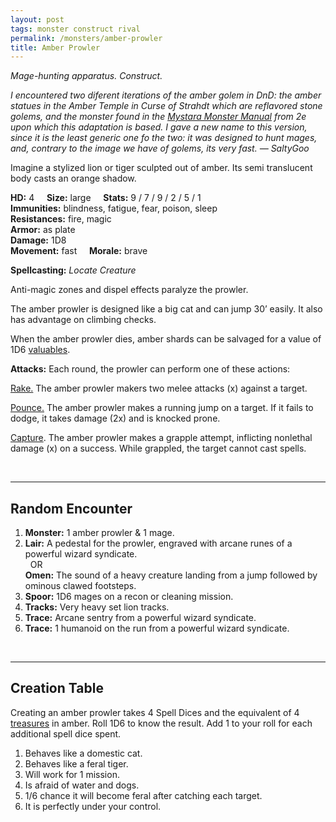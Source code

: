 ```yaml
---
layout: post
tags: monster construct rival
permalink: /monsters/amber-prowler
title: Amber Prowler
---
```


*Mage-hunting apparatus. Construct.*

<span class="alchemy"> *I encountered two diferent iterations of the amber golem in DnD: the amber statues in the Amber Temple in Curse of Strahdt which are reflavored stone golems, and the monster found in the [Mystara Monster Manual](http://www.mojobob.com/roleplay/monstrousmanual/g/golemys1.html) from 2e upon which this adaptation is based. I gave a new name to this version, since it is the least generic one fo the two: it was designed to hunt mages, and, contrary to the image we have of golems, its very fast. — SaltyGoo* </span>

Imagine a stylized lion or tiger sculpted out of amber. Its semi translucent body casts an orange shadow.

**HD:** 4  &nbsp; &nbsp;  **Size:** large &nbsp; &nbsp; **Stats:** 9 / 7 / 9 / 2 / 5 / 1  <br>
**Immunities:** blindness, fatigue, fear, poison, sleep <br>
**Resistances:** fire, magic <br>
**Armor:** as plate <br>
**Damage:** 1D8 <br>
**Movement:** fast &nbsp; &nbsp; **Morale:** brave <br>

**Spellcasting:** *Locate Creature*

Anti-magic zones and dispel effects paralyze the prowler.

The amber prowler is designed like a big cat and can jump 30’ easily. It also has advantage on climbing checks.

When the amber prowler dies, amber shards can be salvaged for a value of 1D6 [valuables](https://saltygoo.github.io/2020/11/10/extra-rules#treasures).

**Attacks:** Each round, the prowler can perform one of these actions:

<ins>Rake.</ins> The amber prowler makers two melee attacks (x) against a target.

<ins>Pounce.</ins>  The amber prowler makes a running jump on a target. If it fails to dodge, it takes damage (2x) and is knocked prone.

<ins>Capture</ins>. The amber prowler makes a grapple attempt, inflicting nonlethal damage (x) on a success. While grappled, the target cannot cast spells. 

<br>

---

## Random Encounter

1. **Monster:** 1 amber prowler & 1 mage.
1. **Lair:** A pedestal for the prowler, engraved with arcane runes of a powerful wizard syndicate. <br>	&nbsp; OR <br>	**Omen:** The sound of a heavy creature landing from a jump followed by ominous clawed footsteps.
1. **Spoor:** 1D6 mages on a recon or cleaning mission.
1. **Tracks:** Very heavy set lion tracks.
1. **Trace:** Arcane sentry from a powerful wizard syndicate. 
1. **Trace:** 1 humanoid on the run from a powerful wizard syndicate.

<br>

---

## Creation Table

Creating an amber prowler takes 4 Spell Dices and the equivalent of 4 [treasures](https://saltygoo.github.io/2020/11/10/extra-rules#treasures) in amber. Roll 1D6 to know the result. Add 1 to your roll for each additional spell dice spent.

1. Behaves like a domestic cat.
1. Behaves like a feral tiger.
1. Will work for 1 mission.
1. Is afraid of water and dogs.
1. 1/6 chance it will become feral after catching each target.
1. It is perfectly under your control.
